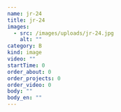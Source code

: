 ```yaml
---
name: jr-24
title: jr-24
images:
  - src: /images/uploads/jr-24.jpg
    alt: ""
category: B
kind: image
video: ""
startTime: 0
order_about: 0
order_projects: 0
order_video: 0
body: ""
body_en: ""
---
```

